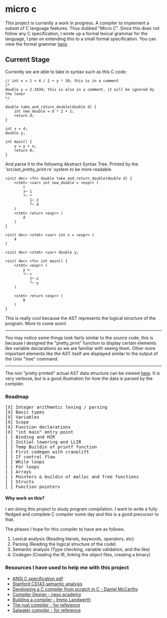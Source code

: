 # micro c
This project is currently a work in progress.
A compiler to implement a subset of C language features. Thus dubbed "Micro C".
Since this does not follow any C specification, I wrote up a formal lexical grammar for the language, I plan on extending this to a small formal specification.
You can view the formal grammar [here](MICRO-C-GRAMMAR.md).

## Current Stage
Currently we are able to take in syntax such as this C code:
```
// int x = 1 + 4 / 2 + y * 20; this is in a comment
/*
double y = 2.3434; this is also in a comment, it will be ignored by the lexer
*/

double take_and_return_double(double d) {
    int new_double = d * 2 + 1;
    return d;
}

int x = 4;
double y;

int main() {
    y = y + x;
    return 0;
}
```
And parse it to the following Abstract Syntax Tree. Printed by the 'src/ast_pretty_print.rs' system to be more readable.
```
<init dec> <fn> double take_and_return_double(double d) {
    <stmt> <var> int new_double = <expr> (
        +
        ├─ 1
        └─ *
           ├─ 2
           └─ d
    )
    <stmt> return <expr> (
        d
    )
}

<init dec> <stmt> <var> int x = <expr> (
    4
)

<init dec> <stmt> <var> double y;

<init dec> <fn> int main() {
    <stmt> <expr> (
        y =
        └─ +
           ├─ x
           └─ y
    )

    <stmt> return <expr> (
        0
    )
}
```
This is really cool because the AST represents the logical structure of the program.
More to come soon!

---
You may notice some things look fairly similar to the
source code, this is because I designed the "pretty_print" function
to display certain elements like variable declarations as we are familiar
with seeing them. Other more important elements like the AST itself are
displayed similar to the output of the Unix "tree" command.

---
The non "pretty printed" actual AST data structure can be viewed [here](example_ast.ron). 
It is very verbose, but is a good illustration for how the data is parsed by the compiler.

### Roadmap
<pre>
[X] Integer arithmetic lexing / parsing 
[X] Basic types
[X] Variables
[X] Scope
[X] Function declarations
[X] "int main" entry point
[ ] Binding and HIR
[ ] Initial lowering and LLIR
[ ] Temp Buildin of printf function
[ ] First codegen with cranelift
[ ] If control flow
[ ] While loops
[ ] For loops
[ ] Arrays 
[ ] Pointers & buildin of malloc and free functions
[ ] Structs
[ ] Function pointers
</pre>

#### Why work on this?
I am doing this project to study program compilation. I want to write a fully fledged and complete C compiler some day and this is a good precursor to that. 

The phases I hope for this compiler to have are as follows.
1. Lexical analysis (Reading literals, keywords, operators, etc)
2. Parsing (Reading the logical structure of the code)
3. Semantic analysis (Type checking, variable validation, and the like)
4. Codegen (Creating the IR, linking the object files, creating a binary)

### Resources I have used to help me with this project
- [ANSI C specification pdf](https://web.archive.org/web/20200909074736if_/https://www.pdf-archive.com/2014/10/02/ansi-iso-9899-1990-1/ansi-iso-9899-1990-1.pdf)
- [Stanford CS143 semantic analysis](https://web.stanford.edu/class/archive/cs/cs143/cs143.1128/handouts/180%20Semantic%20Analysis.pdf)
- [Developing a C compiler from scratch in C - Daniel McCarthy](https://www.udemy.com/course/creating-a-c-compiler-from-scratch-module-1)
- [Compiler Design - neso academy](https://www.youtube.com/playlist?list=PLBlnK6fEyqRjT3oJxFXRgjPNzeS-LFY-q)
- [Building a compiler - Immo Landwerth](https://www.youtube.com/playlist?list=PLRAdsfhKI4OWNOSfS7EUu5GRAVmze1t2y)
- [The rust compiler - for reference](https://github.com/rust-lang/rust)
- [Salwater compiler - for reference](https://github.com/jyn514/saltwater)
